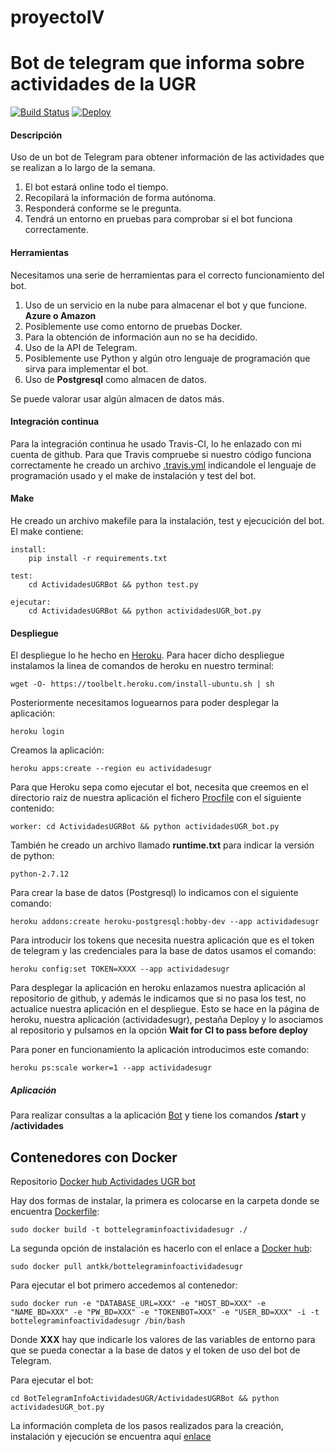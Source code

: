 

# proyectoIV

# Bot de telegram que informa sobre actividades de la UGR #
[![Build Status](https://travis-ci.org/Antkk10/BotTelegramInfoActividadesUGR.svg?branch=master)](https://travis-ci.org/Antkk10/BotTelegramInfoActividadesUGR)
[![Deploy](https://www.herokucdn.com/deploy/button.png)](https://heroku.com/deploy)
#### Descripción ####
Uso de un bot de Telegram para obtener información de las actividades que se realizan a lo largo de la semana.

1. El bot estará online todo el tiempo.
2. Recopilará la información de forma autónoma.
3. Responderá conforme se le pregunta.
4. Tendrá un entorno en pruebas para comprobar si el bot funciona correctamente.

#### Herramientas ####
Necesitamos una serie de herramientas para el correcto funcionamiento del bot.

1. Uso de un servicio en la nube para almacenar el bot y que funcione. **Azure o Amazon**
2. Posiblemente use como entorno de pruebas Docker.
3. Para la obtención de información aun no se ha decidido.
4. Uso de la API de Telegram.
5. Posiblemente use Python y algún otro lenguaje de programación que sirva para implementar el bot.
6. Uso de **Postgresql** como almacen de datos.

Se puede valorar usar algún almacen de datos más.

#### Integración continua ####

Para la integración continua he usado Travis-CI, lo he enlazado con mi cuenta de github. Para que Travis compruebe si nuestro código funciona correctamente he creado un archivo [.travis.yml](https://github.com/Antkk10/BotTelegramInfoActividadesUGR/blob/master/.travis.yml) indicandole el lenguaje de programación usado y el make de instalación y test del bot.

#### Make ####

He creado un archivo makefile para la instalación, test y ejecucición del bot. El make contiene:

    install:
    	pip install -r requirements.txt

    test:
    	cd ActividadesUGRBot && python test.py

    ejecutar:
    	cd ActividadesUGRBot && python actividadesUGR_bot.py

#### Despliegue ####

El despliegue lo he hecho en [Heroku](https://www.heroku.com). Para hacer dicho despliegue instalamos la linea de comandos de heroku en nuestro terminal:

    wget -O- https://toolbelt.heroku.com/install-ubuntu.sh | sh

Posteriormente necesitamos loguearnos para poder desplegar la aplicación:

    heroku login

Creamos la aplicación:

    heroku apps:create --region eu actividadesugr

Para que Heroku sepa como ejecutar el bot, necesita que creemos en el directorio raiz de nuestra aplicación el fichero [Procfile](https://github.com/Antkk10/BotTelegramInfoActividadesUGR/blob/master/Procfile) con el siguiente contenido:

    worker: cd ActividadesUGRBot && python actividadesUGR_bot.py

También he creado un archivo llamado **runtime.txt** para indicar la versión de python:

    python-2.7.12

Para crear la base de datos (Postgresql) lo indicamos con el siguiente comando:

    heroku addons:create heroku-postgresql:hobby-dev --app actividadesugr

Para introducir los tokens que necesita nuestra aplicación que es el token de telegram y las credenciales para la base de datos usamos el comando:

    heroku config:set TOKEN=XXXX --app actividadesugr

Para desplegar la aplicación en heroku enlazamos nuestra aplicación al repositorio de github, y además le indicamos que si no pasa los test, no actualice nuestra aplicación en el despliegue. Esto se hace en la página de heroku, nuestra aplicación (actividadesugr), pestaña Deploy y lo asociamos al repositorio y pulsamos en la opción **Wait for CI to pass before deploy**

Para poner en funcionamiento la aplicación introducimos este comando:

    heroku ps:scale worker=1 --app actividadesugr

##### Aplicación #####

Para realizar consultas a la aplicación [Bot](https://telegram.me/ActividadesUGRBot) y tiene los comandos **/start** y **/actividades**

## Contenedores con Docker ##

Repositorio [Docker hub Actividades UGR bot](https://hub.docker.com/r/antkk/bottelegraminfoactividadesugr/)

Hay dos formas de instalar, la primera es colocarse en la carpeta donde se encuentra [Dockerfile](https://github.com/Antkk10/BotTelegramInfoActividadesUGR/blob/master/Dockerfile):

    sudo docker build -t bottelegraminfoactividadesugr ./

La segunda opción de instalación es hacerlo con el enlace a [Docker hub](https://hub.docker.com/r/antkk/bottelegraminfoactividadesugr/):

    sudo docker pull antkk/bottelegraminfoactividadesugr

Para ejecutar el bot primero accedemos al contenedor:

    sudo docker run -e "DATABASE_URL=XXX" -e "HOST_BD=XXX" -e "NAME_BD=XXX" -e "PW_BD=XXX" -e "TOKENBOT=XXX" -e "USER_BD=XXX" -i -t bottelegraminfoactividadesugr /bin/bash

Donde **XXX** hay que indicarle los valores de las variables de entorno para que se pueda conectar a la base de datos y el token de uso del bot de Telegram.

Para ejecutar el bot:

    cd BotTelegramInfoActividadesUGR/ActividadesUGRBot && python actividadesUGR_bot.py

La información completa de los pasos realizados para la creación, instalación y ejecución se encuentra aquí [enlace](https://github.com/Antkk10/BotTelegramInfoActividadesUGR/blob/Documentacion/documentacionhito4.md)
